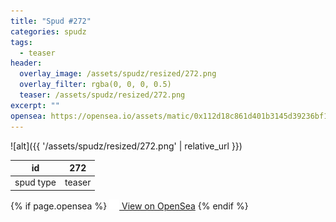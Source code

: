```yaml
---
title: "Spud #272"
categories: spudz
tags:
  - teaser
header:
  overlay_image: /assets/spudz/resized/272.png
  overlay_filter: rgba(0, 0, 0, 0.5)
  teaser: /assets/spudz/resized/272.png
excerpt: ""
opensea: https://opensea.io/assets/matic/0x112d18c861d401b3145d39236bf149f01e18beed/272
---
```

![alt]({{ '/assets/spudz/resized/272.png' | relative_url }})

| id | 272 |
|-|-|
| spud type | teaser |

{% if page.opensea %}
<a href="{{page.opensea}}" class="btn btn--info" onclick="window.open(this.href, '_blank'); return false;"><img src="/assets/images/opensea.svg" width="16px"><span>  View on OpenSea</span></a>
{% endif %}
